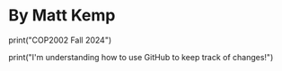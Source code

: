 # By Matt Kemp

print("COP2002 Fall 2024")

print("I'm understanding how to use GitHub to keep track of changes!")
